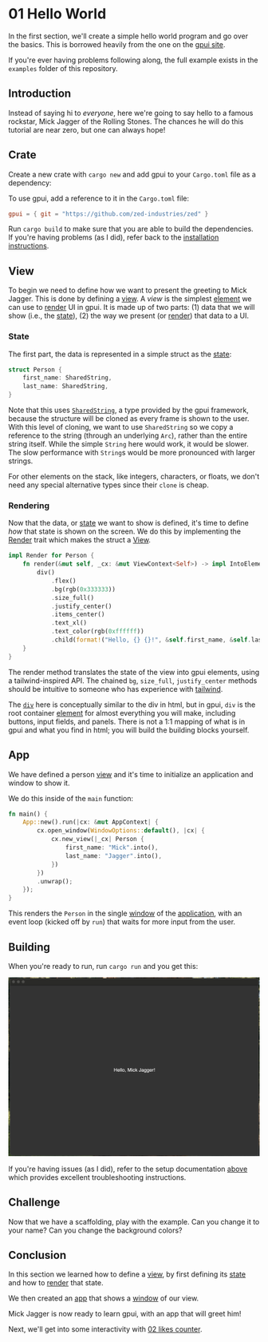 # 01 Hello World

In the first section, we'll create a simple hello world program and go over the basics. This is borrowed heavily from the one on the [gpui site](https://www.gpui.rs).

If you're ever having problems following along, the full example exists in the `examples` folder of this repository.

## Introduction

Instead of saying hi to _everyone_, here we're going to say hello to a famous rockstar, Mick Jagger of the Rolling Stones. The chances he will do this tutorial are near zero, but one can always hope!

## Crate

Create a new crate with `cargo new` and add gpui to your `Cargo.toml` file as a dependency:

To use gpui, add a reference to it in the `Cargo.toml` file:

```toml
gpui = { git = "https://github.com/zed-industries/zed" }
```

Run `cargo build` to make sure that you are able to build the dependencies. If you're having problems (as I did), refer back to the [installation instructions](00-prerequisites.md#installation).

## View

To begin we need to define how we want to present the greeting to Mick Jagger. This is done by defining a [view](dictionary.md#view). A _view_ is the simplest [element](dictionary.md#element) we can use to [render](dictionary.md#render) UI in gpui. It is made up of two parts: (1) data that we will show (i.e., the [state](dictionary.md#state)), (2) the way we present (or [render](dictionary.md#render)) that data to a UI.

### State

The first part, the data is represented in a simple struct as the [state](dictionary.md#state):

```rs
struct Person {
    first_name: SharedString,
    last_name: SharedString,
}
```

Note that this uses [`SharedString`](dictionary.md#sharedstring), a type provided by the gpui framework, because the structure will be cloned as every frame is shown to the user. With this level of cloning, we want to use `SharedString` so we copy a reference to the string (through an underlying `Arc`), rather than the entire string itself. While the simple `String` here would work, it would be slower. The slow performance with `String`s would be more pronounced with larger strings.

For other elements on the stack, like integers, characters, or floats, we don't need any special alternative types since their `clone` is cheap.

### Rendering

Now that the data, or [state](dictionary.md#state) we want to show is defined, it's time to define _how_ that state is shown on the screen. We do this by implementing the [Render](dictionary.md#render) trait which makes the struct a [View](dictionary.md#view).

```rs
impl Render for Person {
    fn render(&mut self, _cx: &mut ViewContext<Self>) -> impl IntoElement {
        div()
            .flex()
            .bg(rgb(0x333333))
            .size_full()
            .justify_center()
            .items_center()
            .text_xl()
            .text_color(rgb(0xffffff))
            .child(format!("Hello, {} {}!", &self.first_name, &self.last_name))
    }
}
```

The render method translates the state of the view into gpui elements, using a tailwind-inspired API. The chained `bg`, `size_full`, `justify_center` methods should be intuitive to someone who has experience with [tailwind](https://tailwindcss.com).

The [`div`](dictionary.md#div) here is conceptually similar to the div in html, but in gpui, `div` is the root container [element](dictionary.md#element) for almost everything you will make, including buttons, input fields, and panels. There is not a 1:1 mapping of what is in gpui and what you find in html; you will build the building blocks yourself.

## App

We have defined a person [view](dictionary.md#view) and it's time to initialize an application and window to show it.

We do this inside of the `main` function:

```rs
fn main() {
    App::new().run(|cx: &mut AppContext| {
        cx.open_window(WindowOptions::default(), |cx| {
            cx.new_view(|_cx| Person {
                first_name: "Mick".into(),
                last_name: "Jagger".into(),
            })
        })
        .unwrap();
    });
}
```

This renders the `Person` in the single [window](dictionary.md#window) of the [application](dictionary.md#app), with an event loop (kicked off by `run`) that waits for more input from the user.

## Building

When you're ready to run, run `cargo run` and you get this:

![Hello World Window](/assets/01-hello-world.png)

If you're having issues (as I did), refer to the setup documentation [above](#installation) which provides excellent troubleshooting instructions.

## Challenge

Now that we have a scaffolding, play with the example. Can you change it to your name? Can you change the background colors?

## Conclusion

In this section we learned how to define a [view](dictionary.md#view), by first defining its [state](dictionary.md#state) and how to [render](dictionary.md#render) that state.

We then created an [app](dictionary.md#app) that shows a [window](dictionary.md#window) of our view.

Mick Jagger is now ready to learn gpui, with an app that will greet him!

Next, we'll get into some interactivity with [02 likes counter](02-likes-counter.md).
